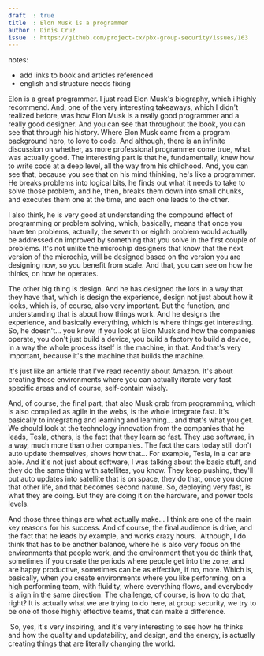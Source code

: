 ```yaml
---
draft  : true
title  : Elon Musk is a programmer
author : Dinis Cruz
issue  : https://github.com/project-cx/pbx-group-security/issues/163
---
```


notes:
  - add links to book and articles referenced
  - english and structure needs fixing

Elon is a great programmer. I just read Elon Musk's biography, which i highly recommend. And, one of the very interesting takeaways, which I didn't realized before, was how Elon Musk is a really good programmer and a really good designer. And you can see that throughout the book, you can see that through his history. Where Elon Musk came from a program background hero, to love to code. And although, there is an infinite discussion on whether, as more professional programmer come true, what was actually good. The interesting part is that he, fundamentally, knew how to write code at a deep level, all the way from his childhood. And, you can see that, because you see that on his mind thinking, he's like a programmer. He breaks problems into logical bits, he finds out what it needs to take to solve those problem, and he, then, breaks them down into small chunks, and executes them one at the time, and each one leads to the other. 

I also think, he is very good at understanding the compound effect of programming or problem solving, which, basically, means that once you have ten problems, actually, the seventh or eighth problem would actually be addressed on improved by something that you solve in the first couple of problems. It's not unlike the microchip designers that know that the next version of the microchip, will be designed based on the version you are designing now, so you benefit from scale. And that, you can see on how he thinks, on how he operates.

The other big thing is design. And he has designed the lots in a way that they have that, which is design the experience, design not just about how it looks, which is, of course, also very important. But the function, and understanding that is about how things work. And he designs the experience, and basically everything, which is where things get interesting. So, he doesn't... you know, if you look at Elon Musk and how the companies operate, you don't just build a device, you build a factory to build a device, in a way the whole process itself is the machine, in that. And that's very important, because it's the machine that builds the machine. 

It's just like an article that I've read recently about Amazon. It's about creating those environments where you can actually iterate very fast specific areas and of course, self-contain wisely. 

And, of course, the final part, that also Musk grab from programming, which is also complied as agile in the webs, is the whole integrate fast. It's basically to integrating and learning and learning... and that's what you get. We should look at the technology innovation from the companies that he leads, Tesla, others, is the fact that they learn so fast. They use software, in a way, much more than other companies. The fact the cars today still don't auto update themselves, shows how that... For example, Tesla, in a car are able. And it's not just about software, I was talking about the basic stuff, and they do the same thing with satellites, you know. They keep pushing, they'll put auto updates into satellite that is on space, they do that, once you done that other life, and that becomes second nature. So, deploying very fast, is what they are doing. But they are doing it on the hardware, and power tools levels.

And those three things are what actually make... I think are one of the main key reasons for his success. And of course, the final audience is drive, and the fact that he leads by example, and works crazy hours.  Although, I do think that has to be another balance, where he is also very focus on the environments that people work, and the environment that you do think that, sometimes if you create the periods where people get into the zone, and are happy productive, sometimes can be as effective, if no, more. Which is, basically, when you create environments where you like performing, on a high performing team, with fluidity, where everything flows, and everybody is align in the same direction. The challenge, of course, is how to do that, right? It is actually what we are trying to do here, at group security, we try to be one of those highly effective teams, that can make a difference.

 So, yes, it's very inspiring, and it's very interesting to see how he thinks and how the quality and updatability, and design, and the energy, is actually creating things that are literally changing the world.

